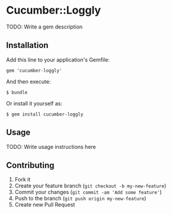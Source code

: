 # Cucumber::Loggly

TODO: Write a gem description

## Installation

Add this line to your application's Gemfile:

    gem 'cucumber-loggly'

And then execute:

    $ bundle

Or install it yourself as:

    $ gem install cucumber-loggly

## Usage

TODO: Write usage instructions here

## Contributing

1. Fork it
2. Create your feature branch (`git checkout -b my-new-feature`)
3. Commit your changes (`git commit -am 'Add some feature'`)
4. Push to the branch (`git push origin my-new-feature`)
5. Create new Pull Request
